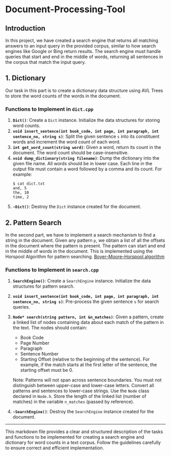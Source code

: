 # Document-Processing-Tool


## Introduction

In  this project, we have created a search engine that returns all matching answers to an input query in the provided corpus, similar to how search engines like Google or Bing return results. The search engine must handle queries that start and end in the middle of words, returning all sentences in the corpus that match the input query.

## 1. Dictionary

Our task in this part is to create a dictionary data structure using AVL Trees to store the word counts of the words in the document.

### Functions to Implement in `dict.cpp`

1. **`Dict()`**: Create a `Dict` instance. Initialize the data structures for storing word counts.
2. **`void insert_sentence(int book_code, int page, int paragraph, int sentence_no, string s)`**: Split the given sentence `s` into its constituent words and increment the word count of each word.
3. **`int get_word_count(string word)`**: Given a word, return its count in the document. The word count should be case-insensitive.
4. **`void dump_dictionary(string filename)`**: Dump the dictionary into the given file name. All words should be in lower case. Each line in the output file must contain a word followed by a comma and its count. For example:
    ```plaintext
    $ cat dict.txt
    and, 5
    the, 10
    time, 2
    ```
5. **`~Dict()`**: Destroy the `Dict` instance created for the document.

## 2. Pattern Search

In the second part, we have to implement a search mechanism to find a string in the document. Given any pattern `p`, we obtain a list of all the offsets in the document where the pattern is present. The pattern can start and end in the middle of words in the document. This is implemented using the Horspool Algorithm for pattern searching. [Boyer–Moore–Horspool algorithm](https://en.wikipedia.org/wiki/Boyer%E2%80%93Moore%E2%80%93Horspool_algorithm)



### Functions to Implement in `search.cpp`

1. **`SearchEngine()`**: Create a `SearchEngine` instance. Initialize the data structures for pattern search.
2. **`void insert_sentence(int book_code, int page, int paragraph, int sentence_no, string s)`**: Pre-process the given sentence `s` for search queries.
3. **`Node* search(string pattern, int &n_matches)`**: Given a pattern, create a linked list of nodes containing data about each match of the pattern in the text. The nodes should contain:
    - Book Code
    - Page Number
    - Paragraph
    - Sentence Number
    - Starting Offset (relative to the beginning of the sentence). For example, if the match starts at the first letter of the sentence, the starting offset must be 0.

    Note: Patterns will not span across sentence boundaries. You must not distinguish between upper-case and lower-case letters. Convert all patterns and sentences to lower-case strings. Use the `Node` class declared in `Node.h`.  Store the length of the linked list (number of matches) in the variable `n_matches` (passed by reference).

4. **`~SearchEngine()`**: Destroy the `SearchEngine` instance created for the document.

---

This markdown file provides a clear and structured description of the tasks and functions to be implemented for creating a search engine and dictionary for word counts in a text corpus. Follow the guidelines carefully to ensure correct and efficient implementation.

